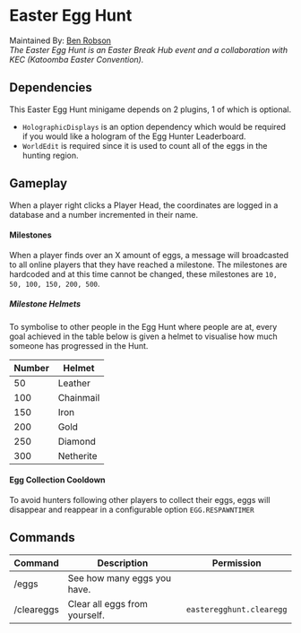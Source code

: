# Easter Egg Hunt
Maintained By: [Ben Robson](https://github.com/benrobson) <br>
<i>The Easter Egg Hunt is an Easter Break Hub event and a collaboration with KEC (Katoomba Easter Convention).</i>

## Dependencies
This Easter Egg Hunt minigame depends on 2 plugins, 1 of which is optional.<br>
- `HolographicDisplays` is an option dependency which would be required if you would like a hologram of the Egg Hunter Leaderboard.
- `WorldEdit` is required since it is used to count all of the eggs in the hunting region.

## Gameplay
When a player right clicks a Player Head, the coordinates are logged in a database and a number incremented in their name.

#### Milestones
When a player finds over an X amount of eggs, a message will broadcasted to all online players that they have reached a milestone.
The milestones are hardcoded and at this time cannot be changed, these milestones are `10, 50, 100, 150, 200, 500`.

##### Milestone Helmets
To symbolise to other people in the Egg Hunt where people are at, every goal achieved in the table below is given a helmet to visualise how much someone has progressed in the Hunt.

| Number | Helmet    |
|--------|-----------|
| 50     | Leather   |
| 100    | Chainmail |
| 150    | Iron      |
| 200    | Gold      |
| 250    | Diamond   |
| 300    | Netherite |

#### Egg Collection Cooldown
To avoid hunters following other players to collect their eggs, eggs will disappear and reappear in a configurable option `EGG.RESPAWNTIMER`

## Commands
| Command        | Description                            | Permission                |
|----------------|----------------------------------------|---------------------------|
| /eggs          | See how many eggs you have.            |                           |
| /cleareggs     | Clear all eggs from yourself.          | `easteregghunt.clearegg`  |